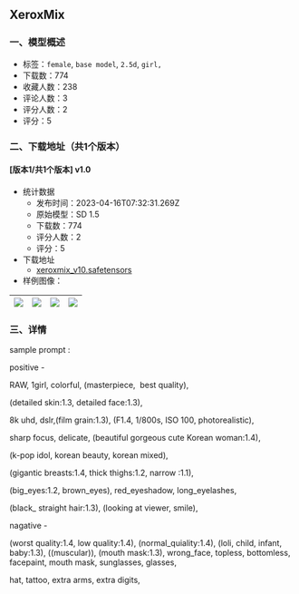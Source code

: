 ## XeroxMix
### 一、模型概述

- 标签：`female`, `base model`, `2.5d`, `girl,`
- 下载数：774
- 收藏人数：238
- 评论人数：3
- 评分人数：2
- 评分：5

### 二、下载地址（共1个版本）

#### [版本1/共1个版本] v1.0

- 统计数据
  - 发布时间：2023-04-16T07:32:31.269Z
  - 原始模型：SD 1.5
  - 下载数：774
  - 评分人数：2
  - 评分：5
- 下载地址
  - [xeroxmix_v10.safetensors](https://civitai.com/api/download/models/46832)
- 样例图像：

| <img src="https://image.civitai.com/xG1nkqKTMzGDvpLrqFT7WA/08d53d14-1811-4bf5-0d1a-cec008a8dc00/width=450/522503.jpeg" /> | <img src="https://image.civitai.com/xG1nkqKTMzGDvpLrqFT7WA/741fb31c-971a-4862-2938-a102c3d45900/width=450/506019.jpeg" /> | <img src="https://image.civitai.com/xG1nkqKTMzGDvpLrqFT7WA/8a022af2-10d4-4d5e-9fc7-fce88e619500/width=450/506016.jpeg" /> | <img src="https://image.civitai.com/xG1nkqKTMzGDvpLrqFT7WA/ead9b215-fd64-4f4d-97a3-004cd194cd00/width=450/506020.jpeg" /> |
| ---- | ---- | ---- | ---- |


### 三、详情
<p>sample prompt :</p><p>positive -</p><p>RAW, 1girl, colorful, (masterpiece,  best quality),  </p><p>(detailed skin:1.3, detailed face:1.3), </p><p>8k uhd, dslr,(film grain:1.3), (F1.4, 1/800s, ISO 100, photorealistic),</p><p>sharp focus, delicate, (beautiful gorgeous cute Korean woman:1.4), </p><p>(k-pop idol, korean beauty, korean mixed),</p><p>(gigantic breasts:1.4, thick thighs:1.2, narrow :1.1),  </p><p>(big_eyes:1.2, brown_eyes), red_eyeshadow, long_eyelashes, </p><p>(black_ straight hair:1.3), (looking at viewer, smile),</p><p></p><p>nagative -</p><p>(worst quality:1.4, low quality:1.4), (normal_quiality:1.4), (loli, child, infant, baby:1.3), ((muscular)), (mouth mask:1.3), wrong_face, topless, bottomless, facepaint, mouth mask, sunglasses, glasses, </p><p>hat, tattoo, extra arms, extra digits,</p><p></p>